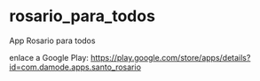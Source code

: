 # rosario_para_todos
App Rosario para todos

enlace a Google Play:
https://play.google.com/store/apps/details?id=com.damode.apps.santo_rosario
